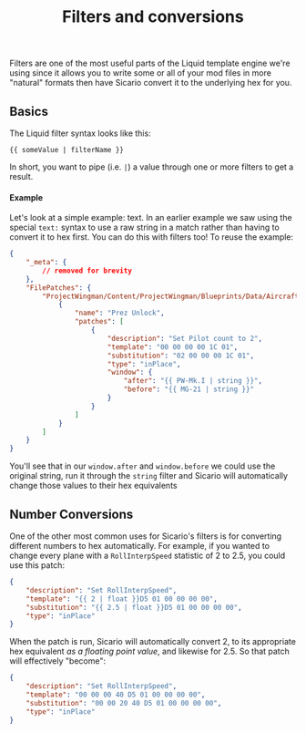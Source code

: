 ﻿---
title: "Filters and conversions"
linkTitle: "Introduction to Filters"
weight: 31
---

Filters are one of the most useful parts of the Liquid template engine we're using since it allows you to write some or all of your mod files in more "natural" formats then have Sicario convert it to the underlying hex for you.

## Basics

The Liquid filter syntax looks like this:

```text
{{ someValue | filterName }}
```

In short, you want to pipe (i.e. `|`) a value through one or more filters to get a result.

#### Example

Let's look at a simple example: text. In an earlier example we saw using the special `text:` syntax to use a raw string in a match rather than having to convert it to hex first. You can do this with filters too! To reuse the example: 

```json
{
    "_meta": {
        // removed for brevity
    },
    "FilePatches": {
        "ProjectWingman/Content/ProjectWingman/Blueprints/Data/AircraftData/DB_Aircraft.uexp": [
            {
                "name": "Prez Unlock",
                "patches": [
                    {
                        "description": "Set Pilot count to 2",
                        "template": "00 00 00 00 1C 01",
                        "substitution": "02 00 00 00 1C 01",
                        "type": "inPlace",
                        "window": {
                            "after": "{{ PW-Mk.I | string }}",
                            "before": "{{ MG-21 | string }}"
                        }
                    }
                ]
            }
        ]
    }
}
```

You'll see that in our `window.after` and `window.before` we could use the original string, run it through the `string` filter and Sicario will automatically change those values to their hex equivalents

## Number Conversions

One of the other most common uses for Sicario's filters is for converting different numbers to hex automatically. For example, if you wanted to change every plane with a `RollInterpSpeed` statistic of 2 to 2.5, you could use this patch:

```json
{
    "description": "Set RollInterpSpeed",
    "template": "{{ 2 | float }}D5 01 00 00 00 00",
    "substitution": "{{ 2.5 | float }}D5 01 00 00 00 00",
    "type": "inPlace"
}
```

When the patch is run, Sicario will automatically convert 2, to its appropriate hex equivalent _as a floating point value_, and likewise for 2.5. So that patch will effectively "become": 

```json
{
    "description": "Set RollInterpSpeed",
    "template": "00 00 00 40 D5 01 00 00 00 00",
    "substitution": "00 00 20 40 D5 01 00 00 00 00",
    "type": "inPlace"
}
```